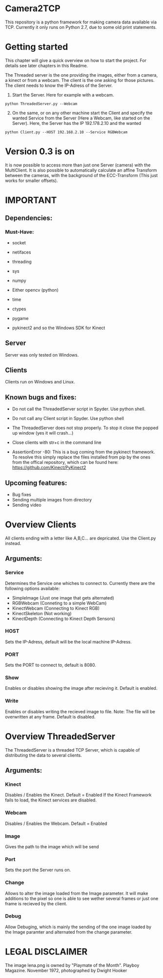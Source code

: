
# Camera2TCP



This repository is a python framework for making camera data available via TCP.
Currently it only runs on Python 2.7, due to some old print statements. 

# Getting started


This chapter will give a quick overview on how to start the project. For details see later chapters in this Readme.

The Threaded server is the one providing the images, either from a camera, a kinect or from a webcam. The client is the one asking for those pictures. The client needs to know the IP-Adress of the Server.

1. Start the Server. Here for example with a webcam. 
```
python ThreadedServer.py --Webcam 
```
2. On the same, or on any other machine start the Client and specify the wanted Service from the Server (Here a Webcam, like started on the Server). Here, the Server has the IP 192.178.2.10 and the wanted 
```
python Client.py --HOST 192.168.2.10 --Service RGBWebcam
```

# Version 0.3 is on #

It is now possible to access more than just one Server (camera) with the MultiClient. It is also possible to automatically calculate an affine Transform between the cameras, with the background of the ECC-Transform (This just works for smaller offsets).

# IMPORTANT

## Dependencies:


### Must-Have:

* socket
* netifaces
* threading
* sys
* numpy
* Either opencv (python) 
* time
* ctypes
* pygame


* pykinect2 and so the Windows SDK for Kinect



## Server

Server was only tested on Windows.


## Clients

Clients run on Windows and Linux. 


## Known bugs and fixes:

* Do not call the ThreadedServer script in Spyder. Use python shell.
* Do not call any Client script in Spyder. Use python shell
* The ThreadedServer does not stop properly. To stop it close the popped up window (yes it will crash...)
* Close clients with str+c in the command line

* AssertionError -80: This is a bug coming from the pykinect framework. To resolve this simply replace the files installed from pip by the ones from the offical repository, which can be found here: https://github.com/Kinect/PyKinect2


## Upcoming features:

* Bug fixes
* Sending multiple images from directory
* Sending video


# Overview Clients

All clients ending with a letter like A,B,C... are depricated. Use the Client.py instead.

## Arguments:

### Service

Determines the Service one whiches to connect to. Currently there are the following options available:

* SimpleImage (Just one image that gets alternated)
* RGBWebcam (Conneting to a simple WebCam)
* KinectWebcam (Connecting to Kinect RGB)
* KinectSkeleton (Not working)
* KinectDepth (Connecting to Kinect Depth Sensors)

### HOST

Sets the IP-Adress, default will be the local machine IP-Adress.

### PORT 

Sets the PORT to connect to, default is 8080.

### Show

Enables or disables showing the image after recieving it. Default is enabled.
### Write

Enables or disables writing the recieved image to file. Note: The file will be overwritten at any frame. Default is disabled. 

# Overview ThreadedServer

The ThreadedServer is a threaded TCP Server, which is capable of distributing the data to several clients.

## Arguments:

### Kinect 

Disables / Enables the Kinect. Default = Enabled
If the Kinect Framework fails to load, the Kinect services are disabled.

### Webcam

Disables / Enables the Webcam. Default = Enabled

### Image

Gives the path to the image which will be send

### Port

Sets the port the Server runs on.

### Change

Allows to alter the image loaded from the Image parameter. It will make additions to the pixel so one is able to see wether several frames or just one frame is recieved by the client.

### Debug

Allow Debuging, which is mainly the sending of the one image loaded by the Image paramter and alternated from the change parameter. 


# LEGAL DISCLAIMER


The image lena.png is owned by "Playmate of the Month". Playboy Magazine. November 1972, photographed by Dwight Hooker


